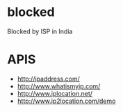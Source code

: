 blocked
=======

Blocked by ISP in India



APIS
====
- http://ipaddress.com/
- http://www.whatismyip.com/
- http://www.iplocation.net/
- http://www.ip2location.com/demo